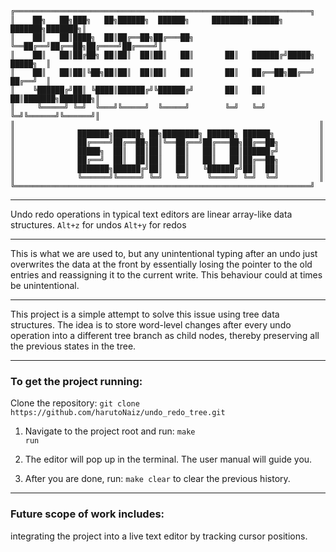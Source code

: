 <code>
╔══════════════════════════════════════════════════════════════════╗
║    ██╗   ██╗███╗   ██╗██████╗  ██████╗     ████████╗██████╗ ███████╗███████╗║
║    ██║   ██║████╗  ██║██╔══██╗██╔═══██╗    ╚══██╔══╝██╔══██╗██╔════╝██╔════╝║
║    ██║   ██║██╔██╗ ██║██║  ██║██║   ██║       ██║   ██████╔╝█████╗  █████╗  ║
║    ██║   ██║██║╚██╗██║██║  ██║██║   ██║       ██║   ██╔══██╗██╔══╝  ██╔══╝  ║
║    ╚██████╔╝██║ ╚████║██████╔╝╚██████╔╝       ██║   ██║  ██║███████╗███████╗║
║     ╚═════╝ ╚═╝  ╚═══╝╚═════╝  ╚═════╝        ╚═╝   ╚═╝  ╚═╝╚══════╝╚══════╝║
║                                                                    ║
║              ███████╗██████╗ ██╗████████╗ ██████╗ ██████╗          ║
║              ██╔════╝██╔══██╗██║╚══██╔══╝██╔═══██╗██╔══██╗         ║
║              █████╗  ██║  ██║██║   ██║   ██║   ██║██████╔╝         ║
║              ██╔══╝  ██║  ██║██║   ██║   ██║   ██║██╔══██╗         ║
║              ███████╗██████╔╝██║   ██║   ╚██████╔╝██║  ██║         ║
║              ╚══════╝╚═════╝ ╚═╝   ╚═╝    ╚═════╝ ╚═╝  ╚═╝         ║
╚══════════════════════════════════════════════════════════════════╝
</code>
<hr> Undo redo operations in typical text editors are linear array-like data structures. <code>Alt+z</code> for undos <code>Alt+y</code> for redos <hr> This is what we are used to, but any unintentional typing after an undo just overwrites the data at the front by essentially losing the pointer to the old entries and reassigning it to the current write. This behaviour could at times be unintentional. <hr> This project is a simple attempt to solve this issue using tree data structures. The idea is to store word-level changes after every undo operation into a different tree branch as child nodes, thereby preserving all the previous states in the tree. 

<hr> <h3>To get the project running:</h3>
Clone the repository:
<code>git clone https://github.com/harutoNaiz/undo_redo_tree.git</code>

1. Navigate to the project root and run:
<code>make run</code><br>

2. The editor will pop up in the terminal.
The user manual will guide you.

3. After you are done, run:
<code>make clear</code>
to clear the previous history.

<hr> <h3>Future scope of work includes:</h3> integrating the project into a live text editor by tracking cursor positions.
